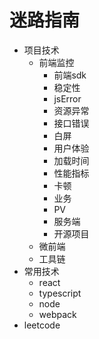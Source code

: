 # 迷路指南

* 项目技术
  * 前端监控
    * 前端sdk
     * 稳定性
      * jsError
      * 资源异常
      * 接口错误
      * 白屏
     * 用户体验
      * 加载时间
      * 性能指标
      * 卡顿  
     * 业务
      * PV
    * 服务端
    * 开源项目
  * 微前端
  * 工具链
* 常用技术
  * react
  * typescript
  * node
  * webpack
* leetcode
